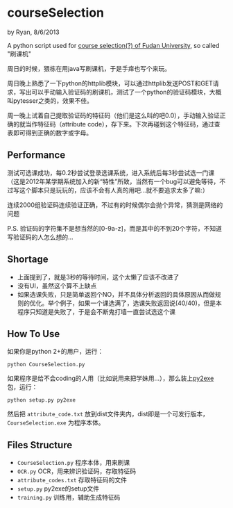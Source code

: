courseSelection
==========

by Ryan, 8/6/2013

A python script used for [course selection(?) of Fudan University](http://xk.fudan.edu.cn/xk), so called "刷课机"

周日的时候，猥栋在用java写刷课机，于是手痒也写个来玩。

周日晚上熟悉了一下python的httplib模块，可以通过httplib发送POST和GET请求，写出可以手动输入验证码的刷课机，测试了一个python的验证码模块，大概叫pytesser之类的，效果不佳。

周一晚上试着自己提取验证码的特征码（他们是这么叫的吧0.0），手动输入验证正确的就当作特征码（attribute code），存下来。下次再碰到这个特征码，通过查表即可得到正确的数字或字母。

Performance
----------

测试可选课成功，每0.2秒尝试登录选课系统，进入系统后每3秒尝试选一门课（这是2012年某学期系统加入的新“特性”所致，当然有一个bug可以避免等待，不过写这个脚本只是玩玩的，应该不会有人真的用吧...就不要追求太多了嘛:）

连续2000组验证码连续验证正确，不过有的时候偶尔会抛个异常，猜测是网络的问题

P.S. 验证码的字符集不是想当然的[0-9a-z]，而是其中的不到20个字符，不知道写验证码的人怎么想的...

Shortage
----------

- 上面提到了，就是3秒的等待时间，这个太懒了应该不改进了
- 没有UI，虽然这个算不上缺点
- 如果选课失败，只是简单返回个NO，并不具体分析返回的具体原因从而做规则的优化。举个例子，如果一个课选满了，选课失败返回说(40/40)，但是本程序只知道是失败了，于是会不断鬼打墙一直尝试选这个课

How To Use
----------

如果你是python 2+的用户，运行：

    python CourseSelection.py

如果程序是给不会coding的人用（比如说用来把学妹用...），那么装上[py2exe](http://www.py2exe.org/)包，运行：

    python setup.py py2exe

然后把 `attribute_code.txt` 放到dist文件夹内，dist即是一个可发行版本， `CourseSelection.exe` 为程序本体。

Files Structure
----------

- `CourseSelection.py`          程序本体，用来刷课
- `OCR.py`                      OCR，用来辨识验证码，存取特征码
- `attribute_codes.txt`         存取特征码的文件
- `setup.py`                    py2exe的setup文件
- `training.py`                 训练用，辅助生成特征码


